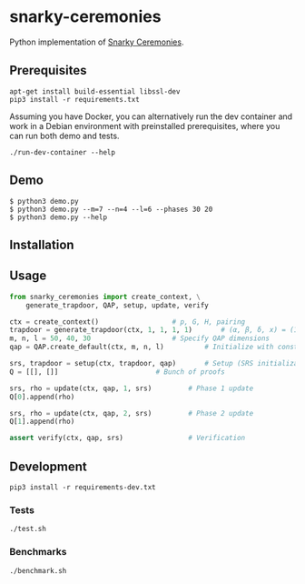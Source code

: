# snarky-ceremonies

Python implementation of [Snarky Ceremonies](https://eprint.iacr.org/2021/219.pdf).

## Prerequisites

```commandline
apt-get install build-essential libssl-dev
pip3 install -r requirements.txt
```

Assuming you have Docker, you can alternatively run the dev container and work 
in a Debian environment with preinstalled prerequisites, where you can run
both demo and tests.

```commandline
./run-dev-container --help
```

## Demo

```commandline
$ python3 demo.py
$ python3 demo.py --m=7 --n=4 --l=6 --phases 30 20
$ python3 demo.py --help
```

## Installation

## Usage

```python
from snarky_ceremonies import create_context, \
	generate_trapdoor, QAP, setup, update, verify

ctx = create_context()					# p, G, H, pairing
trapdoor = generate_trapdoor(ctx, 1, 1, 1, 1)		# (α, β, δ, x) = (1, 1, 1, 1)
m, n, l = 50, 40, 30					# Specify QAP dimensions
qap = QAP.create_default(ctx, m, n, l)			# Initialize with constant polynomials

srs, trapdoor = setup(ctx, trapdoor, qap)		# Setup (SRS initialization)
Q = [[], []]						# Bunch of proofs

srs, rho = update(ctx, qap, 1, srs)			# Phase 1 update
Q[0].append(rho)

srs, rho = update(ctx, qap, 2, srs)			# Phase 2 update
Q[1].append(rho)

assert verify(ctx, qap, srs)				# Verification
```

## Development

```commandline
pip3 install -r requirements-dev.txt
```

### Tests

```commandline
./test.sh
```

### Benchmarks

```commandline
./benchmark.sh
```
